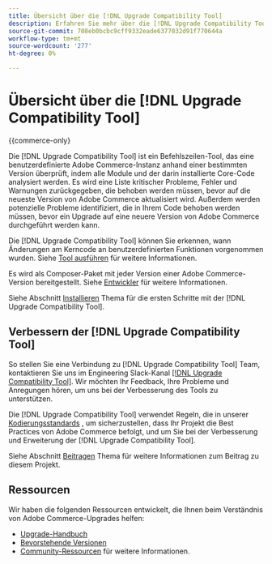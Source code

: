 ```yaml
---
title: Übersicht über die [!DNL Upgrade Compatibility Tool]
description: Erfahren Sie mehr über die [!DNL Upgrade Compatibility Tool] und wie es Ihnen bei Ihrem Adobe Commerce-Projekt helfen kann.
source-git-commit: 708eb0bcbc9cff9332eade6377032d91f770644a
workflow-type: tm+mt
source-wordcount: '277'
ht-degree: 0%

---
```



# Übersicht über die [!DNL Upgrade Compatibility Tool]

{{commerce-only}

Die [!DNL Upgrade Compatibility Tool] ist ein Befehlszeilen-Tool, das eine benutzerdefinierte Adobe Commerce-Instanz anhand einer bestimmten Version überprüft, indem alle Module und der darin installierte Core-Code analysiert werden. Es wird eine Liste kritischer Probleme, Fehler und Warnungen zurückgegeben, die behoben werden müssen, bevor auf die neueste Version von Adobe Commerce aktualisiert wird. Außerdem werden potenzielle Probleme identifiziert, die in Ihrem Code behoben werden müssen, bevor ein Upgrade auf eine neuere Version von Adobe Commerce durchgeführt werden kann.

Die [!DNL Upgrade Compatibility Tool] können Sie erkennen, wann Änderungen am Kerncode an benutzerdefinierten Funktionen vorgenommen wurden. Siehe [Tool ausführen](../upgrade-compatibility-tool/run.md) für weitere Informationen.

Es wird als Composer-Paket mit jeder Version einer Adobe Commerce-Version bereitgestellt. Siehe [Entwickler](../upgrade-compatibility-tool/developer.md) für weitere Informationen.

Siehe Abschnitt [Installieren](../upgrade-compatibility-tool/install.md) Thema für die ersten Schritte mit der [!DNL Upgrade Compatibility Tool].

## Verbessern der [!DNL Upgrade Compatibility Tool]

So stellen Sie eine Verbindung zu [!DNL Upgrade Compatibility Tool] Team, kontaktieren Sie uns im Engineering Slack-Kanal [[!DNL Upgrade Compatibility Tool]](https://magentocommeng.slack.com/archives/C019Y143U9F). Wir möchten Ihr Feedback, Ihre Probleme und Anregungen hören, um uns bei der Verbesserung des Tools zu unterstützen.

Die [!DNL Upgrade Compatibility Tool] verwendet Regeln, die in unserer [Kodierungsstandards](https://devdocs.magento.com/guides/v2.4/coding-standards/bk-coding-standards.html) , um sicherzustellen, dass Ihr Projekt die Best Practices von Adobe Commerce befolgt, und um Sie bei der Verbesserung und Erweiterung der [!DNL Upgrade Compatibility Tool].

Siehe Abschnitt [Beitragen](https://devdocs.magento.com/guides/v2.4/coding-standards/contributing.html)  Thema für weitere Informationen zum Beitrag zu diesem Projekt.

## Ressourcen

Wir haben die folgenden Ressourcen entwickelt, die Ihnen beim Verständnis von Adobe Commerce-Upgrades helfen:

- [Upgrade-Handbuch](https://experienceleague.adobe.com/docs/commerce-operations/upgrade-guide/overview.html)
- [Bevorstehende Versionen](https://devdocs.magento.com/release/)
- [Community-Ressourcen](https://devdocs.magento.com/community/resources/resources.html) für weitere Informationen.

